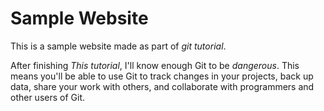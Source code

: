 # Sample Website

This is a sample website made as part of *git tutorial*.

After finishing *This tutorial*, I'll know enough Git to be *dangerous*.
This means you'll be able to use Git to track changes in your projects,
back up data, share your work with others,
and collaborate with programmers and other users of Git.